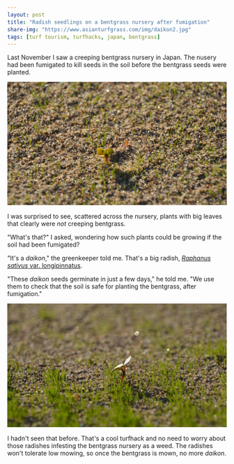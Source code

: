 ```yaml
---
layout: post
title: "Radish seedlings on a bentgrass nursery after fumigation"
share-img: "https://www.asianturfgrass.com/img/daikon2.jpg"
tags: [turf tourism, turfhacks, japan, bentgrass]
---
```


Last November I saw a creeping bentgrass nursery in Japan. The nusery had been fumigated to kill seeds in the soil before the bentgrass seeds were planted.

![image of daikon seedling with bentgrass](/img/daikon1.jpg)

I was surprised to see, scattered across the nursery, plants with big leaves that clearly were *not* creeping bentgrass.

"What's that?" I asked, wondering how such plants could be growing if the soil had been fumigated?

"It's a *daikon*," the greenkeeper told me. That's a big radish, [*Raphanus sativus* var. longipinnatus](https://en.wikipedia.org/wiki/Daikon).

"These *daikon* seeds germinate in just a few days," he told me.  "We use them to check that the soil is safe for planting the bentgrass, after fumigation."

![image of daikon used to check for safety of germination after fumigation](/img/daikon2.jpg)

I hadn't seen that before. That's a cool turfhack and no need to worry about those radishes infesting the bentgrass nursery as a weed. The radishes won't tolerate low mowing, so once the bentgrass is mown, no more *daikon*.
